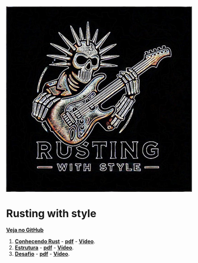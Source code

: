 ![](logo.jpeg)

# Rusting with style

[**Veja no GitHub**](https://github.com/cleuton/rustingcrab)

1. [**Conhecendo Rust**](./lição%201%20-%20Conhecendo/) - [**pdf**](./lição%201%20-%20Conhecendo/licao01.pdf) - [**Vídeo**](https://youtu.be/MGVtr31_H-0).
2. [**Estrutura**](./lição%202%20-%20Estrutura/) - [**pdf**](./lição%201%20-%20Estrutura/licao02.pdf) - [**Vídeo**](https://youtu.be/ZLOtPwL88OA?si=lCYr89gtXHQx1u85).
2. [**Desafio**](./lição%203%20-%20Desafio%201/) - [**pdf**](./lição%203%20-%20Desafio%201/licao03.pdf) - [**Vídeo**](https://rustingcrab.com/rusting_with_style_PTBR/li%C3%A7%C3%A3o%203%20-%20Desafio%201/).